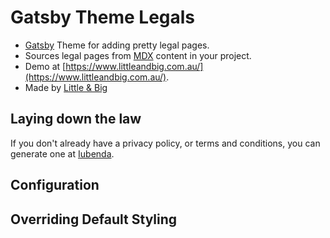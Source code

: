 # Gatsby Theme Legals

- [Gatsby](https://gatsbyjs.org) Theme for adding pretty legal pages.
- Sources legal pages from [MDX](https://mdxjs.com/) content in your project.
- Demo at [https://www.littleandbig.com.au/](https://www.littleandbig.com.au/).
- Made by [Little & Big](https://www.littleandbig.com.au/)

## Laying down the law

If you don't already have a privacy policy, or terms and conditions, you can generate one at [Iubenda](https://www.iubenda.com/).

## Configuration


## Overriding Default Styling
